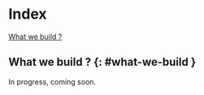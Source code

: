 
# Index

[What we build ?](#what-we-build)

## What we build ? {: #what-we-build }

In progress, coming soon.
